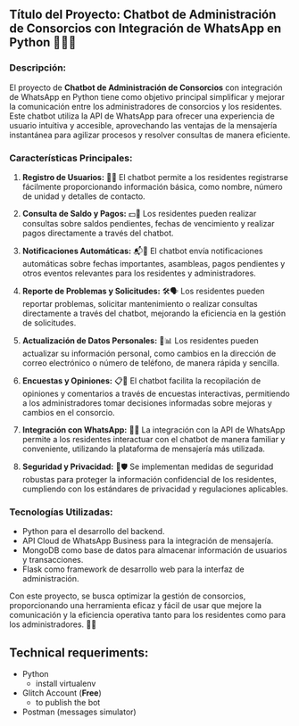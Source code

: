 ## **Título del Proyecto: Chatbot de Administración de Consorcios con Integración de WhatsApp en Python** 🏢🤖📱

### **Descripción:**
El proyecto de **Chatbot de Administración de Consorcios** con integración de WhatsApp en Python tiene como objetivo principal simplificar y mejorar la comunicación entre los administradores de consorcios y los residentes. Este chatbot utiliza la API de WhatsApp para ofrecer una experiencia de usuario intuitiva y accesible, aprovechando las ventajas de la mensajería instantánea para agilizar procesos y resolver consultas de manera eficiente.

### **Características Principales:**
1. **Registro de Usuarios:** 📝👥 El chatbot permite a los residentes registrarse fácilmente proporcionando información básica, como nombre, número de unidad y detalles de contacto.
   
2. **Consulta de Saldo y Pagos:** 💵📅 Los residentes pueden realizar consultas sobre saldos pendientes, fechas de vencimiento y realizar pagos directamente a través del chatbot.

3. **Notificaciones Automáticas:** 📬🔔 El chatbot envía notificaciones automáticas sobre fechas importantes, asambleas, pagos pendientes y otros eventos relevantes para los residentes y administradores.

4. **Reporte de Problemas y Solicitudes:** 🛠️🗣️ Los residentes pueden reportar problemas, solicitar mantenimiento o realizar consultas directamente a través del chatbot, mejorando la eficiencia en la gestión de solicitudes.

5. **Actualización de Datos Personales:** 🔄📊 Los residentes pueden actualizar su información personal, como cambios en la dirección de correo electrónico o número de teléfono, de manera rápida y sencilla.

6. **Encuestas y Opiniones:** 📋🤔 El chatbot facilita la recopilación de opiniones y comentarios a través de encuestas interactivas, permitiendo a los administradores tomar decisiones informadas sobre mejoras y cambios en el consorcio.

7. **Integración con WhatsApp:** 🤝📲 La integración con la API de WhatsApp permite a los residentes interactuar con el chatbot de manera familiar y conveniente, utilizando la plataforma de mensajería más utilizada.

8. **Seguridad y Privacidad:** 🔐🛡️ Se implementan medidas de seguridad robustas para proteger la información confidencial de los residentes, cumpliendo con los estándares de privacidad y regulaciones aplicables.

### **Tecnologías Utilizadas:**
- Python para el desarrollo del backend.
- API Cloud de WhatsApp Business para la integración de mensajería.
- MongoDB como base de datos para almacenar información de usuarios y transacciones.
- Flask como framework de desarrollo web para la interfaz de administración.

Con este proyecto, se busca optimizar la gestión de consorcios, proporcionando una herramienta eficaz y fácil de usar que mejore la comunicación y la eficiencia operativa tanto para los residentes como para los administradores. 🚀💬

## **Technical requeriments:**

- Python
    - install virtualenv
- Glitch Account (**Free**)
    - to publish the bot
- Postman (messages simulator)
